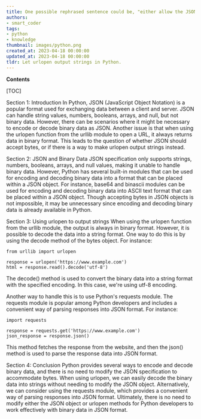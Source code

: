 ```yaml
---
title: One possible rephrased sentence could be, "either allow the JSON object to process bytes or have urlopen produce string outputs."
authors:
- smart_coder
tags:
- python
- knowledge
thumbnail: images/python.png
created_at: 2023-04-18 00:00:00
updated_at: 2023-04-18 00:00:00
tldr: Let urlopen output strings in Python.
---
```


**Contents**

[TOC]

Section 1: Introduction
In Python, JSON (JavaScript Object Notation) is a popular format used for exchanging data between a client and server. JSON can handle string values, numbers, booleans, arrays, and null, but not binary data. However, there can be scenarios where it might be necessary to encode or decode binary data as JSON. Another issue is that when using the urlopen function from the urllib module to open a URL, it always returns data in binary format. This leads to the question of whether JSON should accept bytes, or if there is a way to make urlopen output strings instead.

Section 2: JSON and Binary Data
JSON specification only supports strings, numbers, booleans, arrays, and null values, making it unable to handle binary data. However, Python has several built-in modules that can be used for encoding and decoding binary data into a format that can be placed within a JSON object. For instance, base64 and binascii modules can be used for encoding and decoding binary data into ASCII text format that can be placed within a JSON object. Though accepting bytes in JSON objects is not impossible, it may be unnecessary since encoding and decoding binary data is already available in Python.

Section 3: Using urlopen to output strings
When using the urlopen function from the urllib module, the output is always in binary format. However, it is possible to decode the data into a string format. One way to do this is by using the decode method of the bytes object. For instance:

```
from urllib import urlopen

response = urlopen('https://www.example.com')
html = response.read().decode('utf-8')
```

The decode() method is used to convert the binary data into a string format with the specified encoding. In this case, we're using utf-8 encoding.

Another way to handle this is to use Python's requests module. The requests module is popular among Python developers and includes a convenient way of parsing responses into JSON format. For instance:

```
import requests

response = requests.get('https://www.example.com')
json_response = response.json()
```

This method fetches the response from the website, and then the json() method is used to parse the response data into JSON format.

Section 4: Conclusion
Python provides several ways to encode and decode binary data, and there is no need to modify the JSON specification to accommodate bytes. When using urlopen, we can easily decode the binary data into strings without needing to modify the JSON object. Alternatively, we can consider using the requests module, which provides a convenient way of parsing responses into JSON format. Ultimately, there is no need to modify either the JSON object or urlopen methods for Python developers to work effectively with binary data in JSON format.
